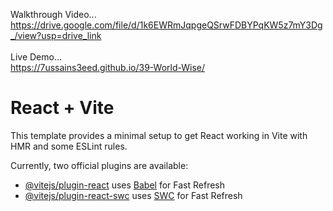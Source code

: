 Walkthrough Video...<br>https://drive.google.com/file/d/1k6EWRmJqpgeQSrwFDBYPqKW5z7mY3Dg_/view?usp=drive_link
<br><br>
Live Demo...<br>https://7ussains3eed.github.io/39-World-Wise/

# React + Vite

This template provides a minimal setup to get React working in Vite with HMR and some ESLint rules.

Currently, two official plugins are available:

- [@vitejs/plugin-react](https://github.com/vitejs/vite-plugin-react/blob/main/packages/plugin-react/README.md) uses [Babel](https://babeljs.io/) for Fast Refresh
- [@vitejs/plugin-react-swc](https://github.com/vitejs/vite-plugin-react-swc) uses [SWC](https://swc.rs/) for Fast Refresh
